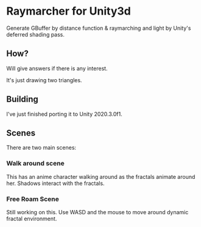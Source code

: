 # Raymarcher for Unity3d

Generate GBuffer by distance function & raymarching and light by Unity's deferred shading pass.  

## How?

Will give answers if there is any interest.

It's just drawing two triangles.

## Building

I've just finished porting it to Unity 2020.3.0f1.

## Scenes

There are two main scenes:

### Walk around scene
This has an anime character walking around as the fractals animate around her. Shadows interact with the fractals.

### Free Roam Scene
Still working on this. Use  WASD and the mouse to move around dynamic fractal environment.
